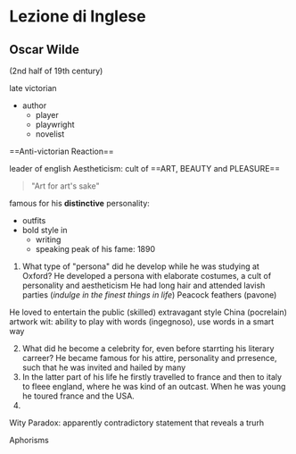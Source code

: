 # Lezione di Inglese

## Oscar Wilde
(2nd half of 19th century)

late victorian
* author
	* player
	* playwright
	* novelist


==Anti-victorian Reaction==

leader of english Aestheticism:
cult of ==ART, BEAUTY and PLEASURE==

> "Art for art's sake"

famous for his **distinctive** personality: 
* outfits
* bold style in 
	* writing
	* speaking
peak of his fame: $1890$



1. What type of "persona" did  he develop while he was studying at Oxford?
He developed a persona with elaborate costumes, a cult of personality and aestheticism
He had long hair and attended lavish parties (_indulge in the finest things in life_)
Peacock feathers (pavone)

He loved to entertain the public (skilled)
extravagant style
China (pocrelain) artwork
wit: ability to play with words (ingegnoso), use words in a smart way

2. What did he become a celebrity for, even before starrting his literary carreer?
He became famous for his attire, personality and prresence, such that he was invited and hailed by many
3. In the latter part of his life he firstly travelled to france and then to italy to fleee  england, where he was kind of an outcast. When he was young he toured france and the USA.
4. 

Wity
Paradox: apparently contradictory statement that reveals a trurh

Aphorisms
<!--stackedit_data:
eyJoaXN0b3J5IjpbNDQ4ODY0NDEyLC0xNjcwOTA0Mjg5LC0xND
c3MDExNzYzXX0=
-->